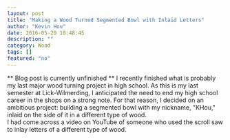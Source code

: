 ```yaml
---
layout: post
title: "Making a Wood Turned Segmented Bowl with Inlaid Letters"
author: "Kevin Hou"
date: 2016-05-20 18:48:45
description: ""
category: Wood
tags: []
featured: "no"
---
```

** Blog post is currently unfinished **
I recently finished what is probably my last major wood turning project in high school. As this is my last semester at Lick-Wilmerding, I anticipated the need to end my high school career in the shops on a strong note. For that reason, I decided on an ambitious project: building a segmented bowl with my nickname, "KHou," inlaid on the side of it in a different type of wood.
<br class="post-line-break">
I had come across a video on YouTube of someone who used the scroll saw to inlay letters of a different type of wood.
